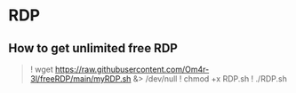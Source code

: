 # RDP
## How to get unlimited free RDP

>! wget https://raw.githubusercontent.com/Om4r-3l/freeRDP/main/myRDP.sh &> /dev/null
>! chmod +x RDP.sh
>! ./RDP.sh
